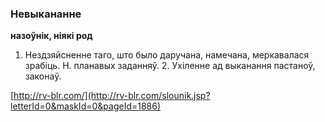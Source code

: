 ### Невыкананне
**назоўнік, ніякі род**

1. Нездзяйсненне таго, што было даручана, намечана, меркавалася зрабіць. Н. планавых заданняў. 2. Ухіленне ад выканання пастаноў, законаў.

<a rel="author">[http://rv-blr.com/](http://rv-blr.com/slounik.jsp?letterId=0&maskId=0&pageId=1886)</a>
